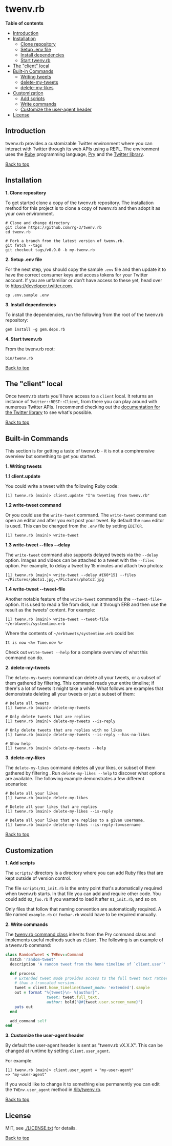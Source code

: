 # <a id='top'>twenv.rb</a>

**<a id='toc'>Table of contents</a>**

* [Introduction](#introduction)
* [Installation](#install)
  * [Clone repository](#install-clone)
  * [Setup .env file](#install-env)
  * [Install dependencies](#install-deps)
  * [Start twenv.rb](#install-start-twenv.rb)
* [The "client" local](#the-client-local)
* [Built-in Commands](#commands)
  * [Writing tweets](#commands-write-a-tweet)
  * [delete-my-tweets](#commands-delete-your-tweets)
  * [delete-my-likes](#commands-delete-your-likes)
* [Customization](#custom)
  * [Add scripts](#custom-add-scripts)
  * [Write commands](#custom-write-your-own-commands)
  * [Customize the user-agent header](#custom-customize-the-user-agent-header)
* [License](#license)

## <a id='introduction'> Introduction </a>


twenv.rb provides a customizable Twitter environment where you
can interact with Twitter through its web APIs using a REPL.
The environment uses the [Ruby](https://www.ruby-lang.org) programming language,
[Pry](https://github.com/pry/pry#top) and the [Twitter library](https://github.com/sferik/twitter).

[Back to top](#top)

## <a id='install'> Installation </a>

**<a id='install-clone'> 1. Clone repository </a>**

To get started clone a copy of the twenv.rb repository.
The installation method for this project is to clone a copy of twenv.rb and
then adopt it as your own environment.

    # Clone and change directory
    git clone https://github.com/rg-3/twenv.rb
    cd twenv.rb

    # Fork a branch from the latest version of twenv.rb.
    git fetch --tags
    git checkout tags/v0.9.0 -b my-twenv.rb


**2. <a id='install-env'>Setup .env file</a>**

For the next step, you should copy the sample `.env` file and then update it to
have the correct consumer keys and access tokens for your Twitter account. If you
are unfamiliar or don't have access to these yet, head over to https://developer.twitter.com.

	cp .env.sample .env


**3. <a id='install-deps'>Install dependencies</a>**

To install the dependencies, run the following from the root of the twenv.rb repository:

	gem install -g gem.deps.rb


**4. <a id='install-start-twenv.rb'>Start twenv.rb</a>**

From the twenv.rb root:

	bin/twenv.rb

[Back to top](#top)

## <a id='the-client-local'>The "client" local</a>

Once twenv.rb starts you'll have access to a `client` local. It returns an instance
of `Twitter::REST::Client`, from there you can play around with numerous
Twitter APIs. I recommend checking out the [documentation for the Twitter library](https://www.rubydoc.info/gems/twitter)
to see what's possible.

[Back to top](#top)

## <a id='commands'> Built-in Commands </a>

This section is for getting a taste of twenv.rb - it is not a comphrensive overview
but something to get you started.

**<a id='commands-write-a-tweet'> 1. Writing tweets </a>**

**1.1 client.update**

You could write a tweet with the following Ruby code:

    [1] twenv.rb (main)> client.update "I'm tweeting from twenv.rb"

**1.2 write-tweet command**

Or you could use the `write-tweet` command. The `write-tweet` command can
open an editor and after you exit post your tweet. By default the `nano`
editor is used. This can be changed from the `.env` file by setting `EDITOR`.

    [1] twenv.rb (main)> write-tweet

**1.3 write-tweet --files --delay**

The `write-tweet` command also supports delayed tweets via the `--delay` option.
Images and videos can be attached to a tweet with the `--files` option. For example,
to delay a tweet by 15 minutes and attach two photos:

    [1] twenv.rb (main)> write-tweet --delay #{60*15} --files ~/Pictures/photo1.jpg,~/Pictures/photo2.jpg

**1.4 write-tweet --tweet-file**

Another notable feature of the `write-tweet` command is the `--tweet-file=` option.
It is used to read a file from disk, run it through ERB and then use the result as
the tweets' content. For example:

    [1] twenv.rb (main)> write-tweet --tweet-file ~/erbtweets/systemtime.erb

Where the contents of `~/erbtweets/systemtime.erb` could be:

```erb
It is now <%= Time.now %>
```

Check out `write-tweet --help` for a complete overview of what this command can do.

__<a id='commands-delete-your-tweets'> 2. delete-my-tweets</a>__

The `delete-my-tweets` command can delete all your tweets, or a subset
of them gathered by filtering. This command reads  your entire timeline; if
there's a lot of tweets it might take a while. What follows are examples that
demonstrate deleting all your tweets or just a subset of them:

    # Delete all tweets
    [1] twenv.rb (main)> delete-my-tweets

    # Only delete tweets that are replies
    [1] twenv.rb (main)> delete-my-tweets --is-reply

    # Only delete tweets that are replies with no likes
    [1] twenv.rb (main)> delete-my-tweets --is-reply --has-no-likes

    # Show help
    [1] twenv.rb (main)> delete-my-tweets --help

__<a id='commands-delete-your-likes'> 3. delete-my-likes</a>__

The `delete-my-likes` command deletes all your likes, or subset of them gathered
by filtering . Run `delete-my-likes --help` to discover what options are
available. The following example demonstrates a few different scenarios:

    # Delete all your likes
    [1] twenv.rb (main)> delete-my-likes

    # Delete all your likes that are replies
    [1] twenv.rb (main)> delete-my-likes --is-reply

    # Delete all your likes that are replies to a given username.
    [1] twenv.rb (main)> delete-my-likes --is-reply-to=username

[Back to top](#top)

## <a id='custom'>Customization</a>

<a id='custom-add-scripts'> **1. Add scripts** </a>

The `scripts/` directory is a directory where you can add
Ruby files that are kept outside of version control.

The file `scripts/01_init.rb` is the entry point that's
automatically required when twenv.rb starts. In that file
you can add and require other code. You could add `02_foo.rb`
if you wanted to load it after `01_init.rb`, and so on.

Only files that follow that naming convention are automatically
required. A file named `example.rb` or `foobar.rb` would have to
be required manually.

**2. <a id='custom-write-your-own-commands'>Write commands</a>**

The [twenv.rb command class](https://github.com/rg-3/tenv.rb/blob/master/lib/twenv/command.rb)
inherits from the Pry command class and implements useful methods such as `client`.
The following is an example of a twenv.rb command:

```ruby
class RandomTweet < TWEnv::Command
  match 'random-tweet'
  description 'A random tweet from the home timeline of `client.user`'

  def process
    # Extended tweet mode provides access to the full tweet text rather
    # than a truncated version.
    tweet = client.home_timeline(tweet_mode: 'extended').sample
    out = format "%{tweet}\n- %{author}",
                  tweet: tweet.full_text,
                  author: bold("@#{tweet.user.screen_name}")
    puts out
  end

  add_command self
end
```

**3. <a id='custom-customize-the-user-agent-header'>Customize the user-agent header</a>**

By default the user-agent header is sent as "twenv.rb vX.X.X".
This can be changed at runtime by setting `client.user_agent`.

For example:

    [1] twenv.rb (main)> client.user_agent = "my-user-agent"
    => "my-user-agent"

If you would like to change it to something else permanently you
can edit the `TWEnv.user_agent` method in [/lib/twenv.rb](https://github.com/rg-3/twenv.rb/blob/master/lib/twenv.rb).

[Back to top](#top)


## <a id='license'>License</a>

MIT, see [./LICENSE.txt](./LICENSE.txt) for details.

[Back to top](#top)
